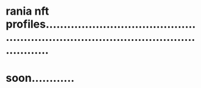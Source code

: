 # rania nft profiles...........................................................................................................
# soon............
